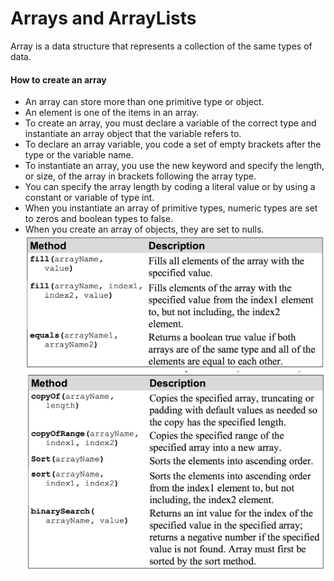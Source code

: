 # Arrays and ArrayLists
Array is a data structure that represents a collection of the
same types of data. 

#### How to create an array
- An array can store more than one primitive type or object.
- An element is one of the items in an array.
- To create an array, you must declare a variable of the correct type
and instantiate an array object that the variable refers to.
- To declare an array variable, you code a set of empty brackets after
the type or the variable name.
- To instantiate an array, you use the new keyword and specify the
length, or size, of the array in brackets following the array type.
- You can specify the array length by coding a literal value or by
using a constant or variable of type int.
- When you instantiate an array of primitive types, numeric types are
set to zeros and boolean types to false.
- When you create an array of objects, they are set to nulls.
![array methods 2](./images/arrayMethods2.png)
![array methods 1](./images/arrayMethods1.png)
